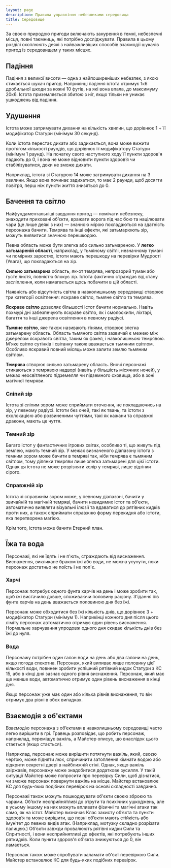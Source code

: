 ```yaml
---
layout: page
description: Правила управління небезпеками середовища
title: Середовище
---
```


За своєю природою пригоди включають занурення в темні, небезпечні місця, повні таємниць, які потрібно досліджувати. Правила в цьому розділі охоплюють деякі з найважливіших способів взаємодії шукачів пригод із середовищем у таких місцях.

## Падіння
Падіння з великої висоти — одна з найпоширеніших небезпек, з якою стикається шукач пригод. Наприкінці падіння істота отримує 1к6 дробильної шкоди за кожні 10 футів, на які вона впала, до максимуму 20к6. Істота приземляється збитою з ніг, якщо тільки не уникає ушкоджень від падіння.

## Удушення
Істота може затримувати дихання на кількість хвилин, що дорівнює 1 + її модифікатор Статури (мінімум 30 секунд).

Коли істота перестає дихати або задихається, вона може вижити протягом кількості раундів, що дорівнює її модифікатору Статури (мінімум 1 раунд). На початку свого наступного ходу її пункти здоров'я падають до 0, і вона не може відновити пункти здоров’я чи стабілізуватися, доки не зможе дихати.

Наприклад, істота зі Статурою 14 може затримувати дихання на 3 хвилини. Якщо вона починає задихатися, то має 2 раунди, щоб досягти повітря, перш ніж пункти життя знизяться до 0.

## Бачення та світло
Найфундаментальніші завдання пригод — помічати небезпеку, знаходити приховані об’єкти, вражати ворога під час бою та націлювати чари (це лише деякі з них) — значною мірою покладаються на здатність персонажа бачити. Темрява та інші ефекти, які затьмарюють зір, можуть виявитися значною перешкодою.

Певна область може бути злегка або сильно затьмареною. У **легко затьмареній області**, наприклад, у тьмяному світлі, незначному тумані чи помірних заростях, істоти мають перешкоду на перевірки Мудрості (Увага), що покладаються на зір.

**Сильно затьмарена** область, як-от темрява, непрозорий туман або густе листя, повністю блокує зір. Істота фактично страждає від стану засліплення, коли намагається щось побачити в цій області.


Наявність або відсутність світла в навколишньому середовищі створює три категорії освітлення: яскраве світло, тьмяне світло та темрява.

**Яскраве світло** дозволяє більшості істот бачити нормально. Навіть похмурі дні забезпечують яскраве світло, як і смолоскипи, ліхтарі, багаття та інші джерела освітлення в певному радіусі.

**Тьмяне світло**, яке також називають тінями, створює злегка затьмарену область. Область тьмяного світла зазвичай є межею між джерелом яскравого світла, таким як факел, і навколишньою темрявою. М'яке світло сутінків і світанку також вважається тьмяним світлом. Особливо яскравий повний місяць може залити землю тьмяним світлом.

**Темрява** створює сильно затьмарену область. Вночі персонажі стикаються з темрявою надворі (навіть у більшість місячних ночей), у межах неосвітленого підземелля чи підземного сховища, або в зоні магічної темряви.

### Сліпий зір
Істота зі сліпим зором може сприймати оточення, не покладаючись на зір, у певному радіусі. Істоти без очей, такі як твань, та істоти з ехолокацією або розвиненими чуттями, такі як кажани та справжні дракони, мають це чуття.

### Темний зір
Багато істот у фантастичних ігрових світах, особливо ті, що живуть під землею, мають темний зір. У межах визначеного діапазону істота з темним зором може бачити в темряві так, ніби темрява є тьмяним світлом, тому ділянки темряви лише злегка затьмарені для цієї істоти. Однак ця істота не може розрізняти колір у темряві, лише відтінки сірого.

### Справжній зір
Істота зі справжнім зором може, у певному діапазоні, бачити у звичайній та магічній темряві, бачити невидимих істот та об’єкти, автоматично виявляти візуальні ілюзії та вдаватися до рятівних кидків проти них, а також сприймати справжню форму перекидня або істоти, яка перетворена магією.

Крім того, істота може бачити Етерний план.

## Їжа та вода
Персонажі, які не їдять і не п'ють, страждають від виснаження. Виснаження, викликане браком їжі або води, не можна усунути, поки персонаж достатньо не поїсть і не поп'є.

### Харчі
Персонаж потребує одного фунта харчів на день і може зробити так, щоб їжі вистачило довше, споживаючи половину раціону. З’їдання пів фунта харчів на день вважається половиною дня без їжі.

Персонаж може обходитися без їжі кількість днів, що дорівнює 3 + модифікатор Статури (мінімум 1). Наприкінці кожного дня після цього ліміту персонаж автоматично отримує один рівень виснаження. Нормальне харчування упродовж одного дня скидає кількість днів без їжі до нуля.

### Вода
Персонажу потрібен один галон води на день або два галони на день, якщо погода спекотна. Персонаж, який випиває лише половину цієї кількості води, повинен зробити успішний рятівний кидок Статури з КС 15, або в кінці дня зазнає одного рівня виснаження. Персонаж, який має ще менше води, автоматично отримує один рівень виснаження в кінці дня.

Якщо персонаж уже має один або кілька рівнів виснаження, то він отримує два рівні в обох випадках.

## Взаємодія з об'єктами
Взаємодію персонажа з об’єктами в навколишньому середовищі часто легко вирішити в грі. Гравець розповідає, що робить персонаж, наприклад, переміщує важіль, а Майстер описує, що внаслідок цього стається (якщо стається).

Наприклад, персонаж може вирішити потягнути важіль, який, своєю чергою, може підняти люк, спричинити затоплення кімнати водою або відкрити секретні двері в найближчій стіні. Однак, якщо важіль заіржавів, персонажу може знадобитися додаткове зусилля. У такій ситуації Майстер може попросити про перевірку Сили, щоб дізнатися, чи зможе персонаж повернути важіль на місце. Майстер встановлює КС для будь-яких подібних перевірок на основі складності завдання.

Персонажі також можуть пошкоджувати об'єкти своєю зброєю та чарами. Об’єкти несприйнятливі до отрути та психічних ушкоджень, але в усьому іншому на них можуть впливати фізичні та магічні атаки так само, як на істот. Майстер визначає Клас захисту об’єкта та пункти здоров’я та може вирішити, що певні об’єкти мають стійкість або імунітет до певних видів атак. (Наприклад, мотузку складно розрізати палицею.) Об’єкти завжди провалюють рятівні кидки Сили та Спритності, і вони несприйнятливі до ефектів, які потребують інших ряткидків. Коли пункти здоров'я об'єкта знижуються до 0, він ламається.

Персонаж також може спробувати заламати об'єкт перевіркою Сили. Майстер встановлює КС для будь-яких подібних перевірок.
